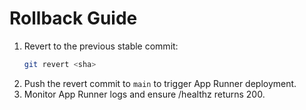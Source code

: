 # Rollback Guide

1. Revert to the previous stable commit:
   ```sh
   git revert <sha>
   ```
2. Push the revert commit to `main` to trigger App Runner deployment.
3. Monitor App Runner logs and ensure /healthz returns 200.

